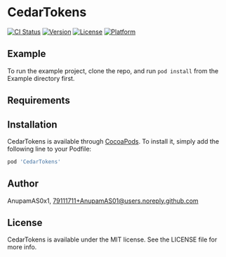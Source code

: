 # CedarTokens

[![CI Status](https://img.shields.io/travis/AnupamAS0x1/CedarTokens.svg?style=flat)](https://travis-ci.org/AnupamAS0x1/CedarTokens)
[![Version](https://img.shields.io/cocoapods/v/CedarTokens.svg?style=flat)](https://cocoapods.org/pods/CedarTokens)
[![License](https://img.shields.io/cocoapods/l/CedarTokens.svg?style=flat)](https://cocoapods.org/pods/CedarTokens)
[![Platform](https://img.shields.io/cocoapods/p/CedarTokens.svg?style=flat)](https://cocoapods.org/pods/CedarTokens)

## Example

To run the example project, clone the repo, and run `pod install` from the Example directory first.

## Requirements

## Installation

CedarTokens is available through [CocoaPods](https://cocoapods.org). To install
it, simply add the following line to your Podfile:

```ruby
pod 'CedarTokens'
```

## Author

AnupamAS0x1, 79111711+AnupamAS01@users.noreply.github.com

## License

CedarTokens is available under the MIT license. See the LICENSE file for more info.
